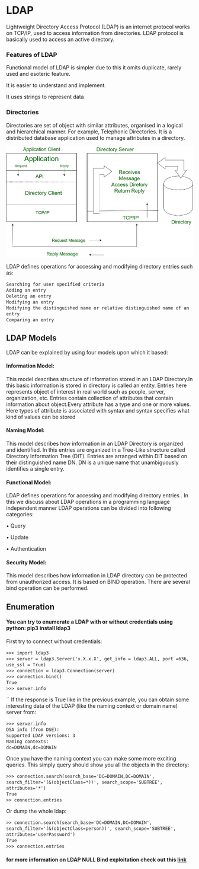 # LDAP

Lightweight Directory Access Protocol \(LDAP\) is an internet protocol works on TCP/IP, used to access information from directories. LDAP protocol is basically used to access an active directory.

### Features of LDAP

Functional model of LDAP is simpler due to this it omits duplicate, rarely used and esoteric feature.

It is easier to understand and implement.

It uses strings to represent data



### Directories

Directories are set of object with similar attributes, organised in a logical and hierarchical manner. For example, Telephonic Directories. It is a distributed database application used to manage attributes in a directory.

![](../../.gitbook/assets/image%20%2838%29.png)

LDAP defines operations for accessing and modifying directory entries such as:

```text
Searching for user specified criteria
Adding an entry
Deleting an entry
Modifying an entry
Modifying the distinguished name or relative distinguished name of an entry
Comparing an entry
```

## LDAP Models

​​LDAP can be explained by using four models upon which it based:

#### Information Model:

This model describes structure of information stored in an LDAP Directory.In this basic information is stored in directory is called an entity. Entries here represents object of interest in real world such as people, server, organization, etc. Entries contain collection of attributes that contain information about object.Every attribute has a type and one or more values. Here types of attribute is associated with syntax and syntax specifies what kind of values can be stored

#### Naming Model:

This model describes how information in an LDAP Directory is organized and identified. In this entries are organized in a Tree-Like structure called Directory Information Tree \(DIT\). Entries are arranged within DIT based on their distinguished name DN. DN is a unique name that unambiguously identifies a single entry.

#### Functional Model:

LDAP defines operations for accessing and modifying directory entries . In this we discuss about LDAP operations in a programming language independent manner LDAP operations can be divided into following categories:

• Query 

• Update

 • Authentication

#### Security Model:

This model describes how information in LDAP directory can be protected from unauthorized access. It is based on BIND operation. There are several bind operation can be performed.

## Enumeration

#### You can try to enumerate a LDAP with or without credentials using python: pip3 install ldap3

First try to connect without credentials:

```text
>>> import ldap3
>>> server = ldap3.Server('x.X.x.X', get_info = ldap3.ALL, port =636, use_ssl = True)
>>> connection = ldap3.Connection(server)
>>> connection.bind()
True
>>> server.info
```

  
`` If the response is True like in the previous example, you can obtain some interesting data of the LDAP \(like the naming context or domain name\) server from:  


```text
>>> server.info
DSA info (from DSE):
Supported LDAP versions: 3
Naming contexts:
dc=DOMAIN,dc=DOMAIN
```

Once you have the naming context you can make some more exciting queries. This simply query should show you all the objects in the directory:

```text
>>> connection.search(search_base='DC=DOMAIN,DC=DOMAIN', search_filter='(&(objectClass=*))', search_scope='SUBTREE', attributes='*')
True
>> connection.entries 
```

Or dump the whole ldap:

```text
>> connection.search(search_base='DC=DOMAIN,DC=DOMAIN', search_filter='(&(objectClass=person))', search_scope='SUBTREE', attributes='userPassword')
True
>>> connection.entries 
```

#### for more information on LDAP NULL Bind exploitation check out this [link](https://www.n00py.io/2020/02/exploiting-ldap-server-null-bind/)



